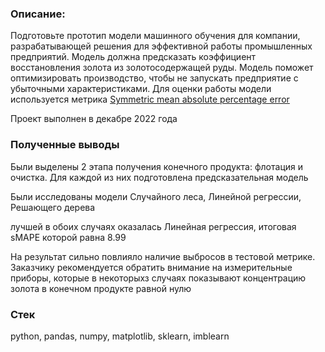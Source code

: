 ### Описание:
Подготовьте прототип модели машинного обучения для компании, разрабатывающей решения для эффективной работы промышленных предприятий.
Модель должна предсказать коэффициент восстановления золота из золотосодержащей руды.
Модель поможет оптимизировать производство, чтобы не запускать предприятие с убыточными характеристиками.
Для оценки работы модели используется метрика [Symmetric mean absolute percentage error](https://en.wikipedia.org/wiki/Symmetric_mean_absolute_percentage_error)

Проект выполнен в декабре 2022 года


### Полученные выводы

Были выделены 2 этапа получения конечного продукта: флотация и очистка. Для каждой из них подготовлена предсказательная модель

Были исследованы модели Случайного леса, Линейной регрессии, Решающего дерева

лучшей в обоих случаях оказалась Линейная регрессия, итоговая sMAPE которой равна 8.99

На результат сильно повлияло наличие выбросов в тестовой метрике. Заказчику рекомендуется обратить внимание на измерительные приборы, которые в некоторыхз случаях показывают концентрацию золота в конечном продукте равной нулю

### Стек
python, pandas, numpy, matplotlib, sklearn, imblearn